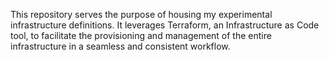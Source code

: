 This repository serves the purpose of housing my experimental infrastructure definitions. It leverages Terraform, an Infrastructure as Code tool, to facilitate the provisioning and management of the entire infrastructure in a seamless and consistent workflow.